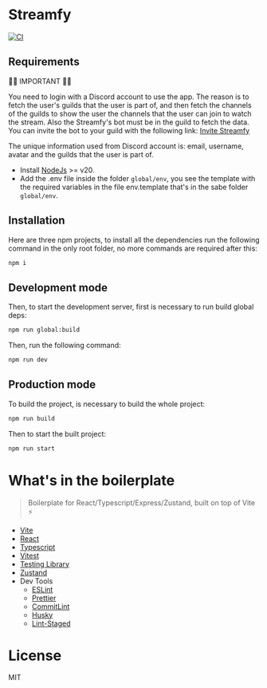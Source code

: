 # Streamfy

[![CI](https://github.com/enmanuelmag/Streamfy/actions/workflows/ci.yml/badge.svg?branch=main)](https://github.com/enmanuelmag/Streamfy/actions/workflows/ci.yml)

## Requirements

🚨🚨 IMPORTANT 🚨🚨

You need to login with a Discord account to use the app. The reason is to fetch the user's guilds that the user is part of, and then fetch the channels of the guilds to show the user the channels that the user can join to watch the stream. Also the Streamfy's bot must be in the guild to fetch the data. You can invite the bot to your guild with the following link: [Invite Streamfy](https://discord.com/api/oauth2/authorize?client_id=1204867795813404703&permissions=74816&scope=bot)

The unique information used from Discord account is: email, username, avatar and the guilds that the user is part of.

- Install [NodeJs](https://nodejs.org/en) >= v20.
- Add the .env file inside the folder `global/env`, you see the template with the required variables in the file env.template that's in the sabe folder `global/env`.

## Installation

Here are three npm projects, to install all the dependencies run the following command in the only root folder, no more commands are required after this:

```Bash
npm i
```

## Development mode

Then, to start the development server, first is necessary to run build global deps:

```Bash
npm run global:build
```

Then, run the following command:

```Bash
npm run dev
```

## Production mode

To build the project, is necessary to build the whole project:

```Bash
npm run build
```

Then to start the built project:

```Bash
npm run start
```

# What's in the boilerplate

> Boilerplate for React/Typescript/Express/Zustand, built on top of Vite ⚡️

- [Vite](https://vitejs.dev/)
- [React](https://reactjs.org/)
- [Typescript](https://www.typescriptlang.org/)
- [Vitest](https://vitest.dev/)
- [Testing Library](https://testing-library.com/)
- [Zustand](https://zustand-demo.pmnd.rs)
- Dev Tools
  - [ESLint](https://eslint.org/)
  - [Prettier](https://prettier.io/)
  - [CommitLint](https://commitlint.js.org/#/)
  - [Husky](https://typicode.github.io/husky/#/)
  - [Lint-Staged](https://github.com/okonet/lint-staged)


# License

MIT
